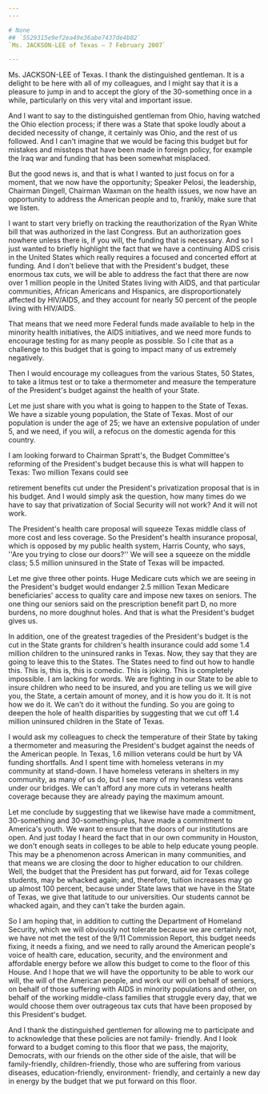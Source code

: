 ```yaml
---
---

# None
## `5529315e9ef2ea49e36abe7437de4b82`
`Ms. JACKSON-LEE of Texas — 7 February 2007`

---
```



Ms. JACKSON-LEE of Texas. I thank the distinguished gentleman. It is 
a delight to be here with all of my colleagues, and I might say that it 
is a pleasure to jump in and to accept the glory of the 30-something 
once in a while, particularly on this very vital and important issue.

And I want to say to the distinguished gentleman from Ohio, having 
watched the Ohio election process; if there was a State that spoke 
loudly about a decided necessity of change, it certainly was Ohio, and 
the rest of us followed. And I can't imagine that we would be facing 
this budget but for mistakes and missteps that have been made in 
foreign policy, for example the Iraq war and funding that has been 
somewhat misplaced.

But the good news is, and that is what I wanted to just focus on for 
a moment, that we now have the opportunity; Speaker Pelosi, the 
leadership, Chairman Dingell, Chairman Waxman on the health issues, we 
now have an opportunity to address the American people and to, frankly, 
make sure that we listen.

I want to start very briefly on tracking the reauthorization of the 
Ryan White bill that was authorized in the last Congress. But an 
authorization goes nowhere unless there is, if you will, the funding 
that is necessary. And so I just wanted to briefly highlight the fact 
that we have a continuing AIDS crisis in the United States which really 
requires a focused and concerted effort at funding. And I don't believe 
that with the President's budget, these enormous tax cuts, we will be 
able to address the fact that there are now over 1 million people in 
the United States living with AIDS, and that particular communities, 
African Americans and Hispanics, are disproportionately affected by 
HIV/AIDS, and they account for nearly 50 percent of the people living 
with HIV/AIDS.

That means that we need more Federal funds made available to help in 
the minority health initiatives, the AIDS initiatives, and we need more 
funds to encourage testing for as many people as possible. So I cite 
that as a challenge to this budget that is going to impact many of us 
extremely negatively.

Then I would encourage my colleagues from the various States, 50 
States, to take a litmus test or to take a thermometer and measure the 
temperature of the President's budget against the health of your State.

Let me just share with you what is going to happen to the State of 
Texas. We have a sizable young population, the State of Texas. Most of 
our population is under the age of 25; we have an extensive population 
of under 5, and we need, if you will, a refocus on the domestic agenda 
for this country.

I am looking forward to Chairman Spratt's, the Budget Committee's 
reforming of the President's budget because this is what will happen to 
Texas: Two million Texans could see


retirement benefits cut under the President's privatization proposal 
that is in his budget. And I would simply ask the question, how many 
times do we have to say that privatization of Social Security will not 
work? And it will not work.

The President's health care proposal will squeeze Texas middle class 
of more cost and less coverage. So the President's health insurance 
proposal, which is opposed by my public health system, Harris County, 
who says, ''Are you trying to close our doors?'' We will see a squeeze 
on the middle class; 5.5 million uninsured in the State of Texas will 
be impacted.

Let me give three other points. Huge Medicare cuts which we are 
seeing in the President's budget would endanger 2.5 million Texan 
Medicare beneficiaries' access to quality care and impose new taxes on 
seniors. The one thing our seniors said on the prescription benefit 
part D, no more burdens, no more doughnut holes. And that is what the 
President's budget gives us.

In addition, one of the greatest tragedies of the President's budget 
is the cut in the State grants for children's health insurance could 
add some 1.4 million children to the uninsured ranks in Texas. Now, 
they say that they are going to leave this to the States. The States 
need to find out how to handle this. This is, this is, this is comedic. 
This is joking. This is completely impossible. I am lacking for words. 
We are fighting in our State to be able to insure children who need to 
be insured, and you are telling us we will give you, the State, a 
certain amount of money, and it is how you do it. It is not how we do 
it. We can't do it without the funding. So you are going to deepen the 
hole of health disparities by suggesting that we cut off 1.4 million 
uninsured children in the State of Texas.

I would ask my colleagues to check the temperature of their State by 
taking a thermometer and measuring the President's budget against the 
needs of the American people. In Texas, 1.6 million veterans could be 
hurt by VA funding shortfalls. And I spent time with homeless veterans 
in my community at stand-down. I have homeless veterans in shelters in 
my community, as many of us do, but I see many of my homeless veterans 
under our bridges. We can't afford any more cuts in veterans health 
coverage because they are already paying the maximum amount.

Let me conclude by suggesting that we likewise have made a 
commitment, 30-something and 30-something-plus, have made a commitment 
to America's youth. We want to ensure that the doors of our 
institutions are open. And just today I heard the fact that in our own 
community in Houston, we don't enough seats in colleges to be able to 
help educate young people. This may be a phenomenon across American in 
many communities, and that means we are closing the door to higher 
education to our children. Well, the budget that the President has put 
forward, aid for Texas college students, may be whacked again; and, 
therefore, tuition increases may go up almost 100 percent, because 
under State laws that we have in the State of Texas, we give that 
latitude to our universities. Our students cannot be whacked again, and 
they can't take the burden again.

So I am hoping that, in addition to cutting the Department of 
Homeland Security, which we will obviously not tolerate because we are 
certainly not, we have not met the test of the 9/11 Commission Report, 
this budget needs fixing, it needs a fixing, and we need to rally 
around the American people's voice of health care, education, security, 
and the environment and affordable energy before we allow this budget 
to come to the floor of this House. And I hope that we will have the 
opportunity to be able to work our will, the will of the American 
people, and work our will on behalf of seniors, on behalf of those 
suffering with AIDS in minority populations and other, on behalf of the 
working middle-class families that struggle every day, that we would 
choose them over outrageous tax cuts that have been proposed by this 
President's budget.

And I thank the distinguished gentlemen for allowing me to 
participate and to acknowledge that these policies are not family-
friendly. And I look forward to a budget coming to this floor that we 
pass, the majority, Democrats, with our friends on the other side of 
the aisle, that will be family-friendly, children-friendly, those who 
are suffering from various diseases, education-friendly, environment-
friendly, and certainly a new day in energy by the budget that we put 
forward on this floor.
